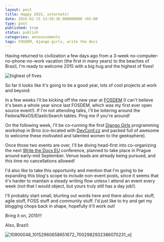 ```yaml
---
layout: post
title: Happy 2015, internets!
date: 2015-01-15 13:59:36.000000000 +01:00
type: post
published: true
status: publish
categories: announcements
tags: FOSDEM, django girls, write the docs
---
```


Having returned to civilization a few days ago from a 3-week no-computer-no-phone-no-work vacation (the first in many years) to the beaches of Brazil, I'm ready to welcome 2015 with a big hug and the highest of fives!

![highest of fives]({{%20site.baseurl%20}}/images/i-request-the-highest-of-fives-himym.gif)

So far it looks like it's going to be a good year, lots of cool projects at work and beyond:

In a few weeks I'll be kicking off the new year at [FOSDEM](https://fosdem.org/2015/) (I can't believe it's been a whole year since last FOSDEM, which was my first ever open source event!). If I'm not attending talks, I'll be loitering around the Fedora/NixOS/ElasticSearch tables. Ping me if you're around!

On the following week, I'll be co-running the first [Django Girls](http://djangogirls.org/brno/) programming workshop in Brno (co-located with [DevConf.cz](http://devconf.cz/) and packed full of awesome to welcome these motivated and talented women to the geeksphere).

Once those two events are over, I'll be diving head-first into co-organizing the next [Write the Docs EU](http://conf.writethedocs.org/) conference, planned to take place in Prague around early-mid September. Venue leads are already being pursued, and this time no cancellations allowed! 

I'd also like to take this opportunity and mention that I'm going to be expanding this blog's scope to include non-event posts, since it seems that it's harder to maintain a steady writing flow unless I attend an event every week (not that I would object, but yours truly still has a day job!).

I'll probably start small, blurting out words here and there about doc stuff, agile stuff, FOSS stuff and community stuff. I'd just like to try and get my blogging chops back in shape, hopefully it'll work out! 

Bring it on, 2015!!!

Also, Brazil:

![10900048\_10152960658651672\_7002982932386070231\_o]({{%20site.baseurl%20}}/images/10900048_10152960658651672_7002982932386070231_o.jpg?w=660)]
